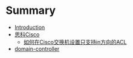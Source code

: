 # Summary

* [Introduction](README.md)
* [思科Cisco](cisco.md)
  * [如何在Cisco交换机设置只支持in方向的ACL](cisco-in-only-acl.md)
* [domain-controller](domain-controller.md)

